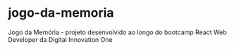 # jogo-da-memoria
Jogo da Memória - projeto desenvolvido ao longo do bootcamp React Web Developer da Digital Innovation One

